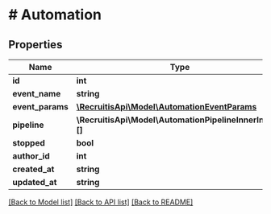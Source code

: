 # # Automation

## Properties

Name | Type | Description | Notes
------------ | ------------- | ------------- | -------------
**id** | **int** |  | [optional]
**event_name** | **string** |  | [optional]
**event_params** | [**\RecruitisApi\Model\AutomationEventParams**](AutomationEventParams.md) |  | [optional]
**pipeline** | **\RecruitisApi\Model\AutomationPipelineInnerInner[][]** |  | [optional]
**stopped** | **bool** |  | [optional]
**author_id** | **int** |  | [optional]
**created_at** | **string** |  | [optional]
**updated_at** | **string** |  | [optional]

[[Back to Model list]](../../README.md#models) [[Back to API list]](../../README.md#endpoints) [[Back to README]](../../README.md)
